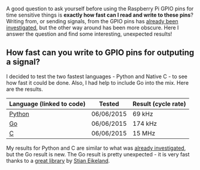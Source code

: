 A good question to ask yourself before using the Raspberry Pi GPIO pins for time sensitive things is **exactly how fast can I read and write to these pins**? Writing from, or sending signals, from the GPIO pins has [already been investigated](http://codeandlife.com/2012/07/03/benchmarking-raspberry-pi-gpio-speed/), but the other way around has been more obscure. Here I answer the question and find some interesting, unexpected results!

## How fast can you write to GPIO pins for outputing a signal?

I decided to test the two fastest languages - Python and Native C - to see how fast it could be done. Also, I had help to include Go into the mix. Here are the results.

|Language (linked to code)  | Tested  | Result (cycle rate)  |
|---|---|---|
| [Python](https://github.com/schollz/raspberrypi_notes/blob/master/gpio_tests/writing/gpio_write.py) |  06/06/2015 |  69 kHz |  
|  [Go](https://github.com/schollz/raspberrypi_notes/blob/master/gpio_tests/writing/gpio_write.go) |   06/06/2015 |  174 kHz |   
| [C](https://github.com/schollz/raspberrypi_notes/blob/master/gpio_tests/writing/gpio_write.c)  |  06/06/2015  | 15 MHz  |  

My results for Python and C are similar to what was [already investigated](http://codeandlife.com/2012/07/03/benchmarking-raspberry-pi-gpio-speed/), but the Go result is new. The Go result is pretty unexpected - it is very fast thanks to a [great library](https://github.com/stianeikeland/go-rpio) by [Stian Eikeland](https://github.com/stianeikeland).
